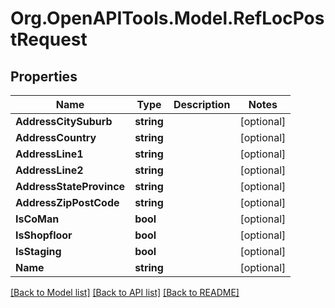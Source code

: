 # Org.OpenAPITools.Model.RefLocPostRequest

## Properties

Name | Type | Description | Notes
------------ | ------------- | ------------- | -------------
**AddressCitySuburb** | **string** |  | [optional] 
**AddressCountry** | **string** |  | [optional] 
**AddressLine1** | **string** |  | [optional] 
**AddressLine2** | **string** |  | [optional] 
**AddressStateProvince** | **string** |  | [optional] 
**AddressZipPostCode** | **string** |  | [optional] 
**IsCoMan** | **bool** |  | [optional] 
**IsShopfloor** | **bool** |  | [optional] 
**IsStaging** | **bool** |  | [optional] 
**Name** | **string** |  | [optional] 

[[Back to Model list]](../README.md#documentation-for-models) [[Back to API list]](../README.md#documentation-for-api-endpoints) [[Back to README]](../README.md)

